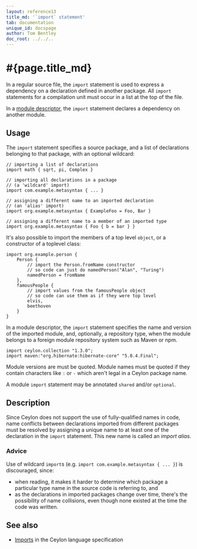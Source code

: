 ```yaml
---
layout: reference13
title_md: '`import` statement'
tab: documentation
unique_id: docspage
author: Tom Bentley
doc_root: ../../..
---
```


# #{page.title_md}

In a regular source file, the `import` statement is used to express a 
dependency on a declaration defined in another package. All `import` 
statements for a compilation unit must occur in a list at the top of 
the file.

In a [module descriptor](../../structure/module#descriptor), the
`import` statement declares a dependency on another module.

## Usage 

The `import` statement specifies a source package, and a list of
declarations belonging to that package, with an optional wildcard:

<!-- check:none -->
<!-- try: -->
    // importing a list of declarations
    import math { sqrt, pi, Complex }
    
    // importing all declarations in a package
    // (a 'wildcard' import)
    import com.example.metasyntax { ... }
    
    // assigning a different name to an imported declaration
    // (an 'alias' import)
    import org.example.metasyntax { ExampleFoo = Foo, Bar }

    // assigning a different name to a member of an imported type
    import org.example.metasyntax { Foo { b = bar } }

It's also possible to import the members of a top level `object`, or a 
constructor of a toplevel class:

<!-- check:none -->
<!-- try: -->
    import org.example.person {
        Person { 
            // import the Person.fromName constructor
            // so code can just do namedPerson("Alan", "Turing")
            namedPerson = fromName 
        },
        famousPeople {
            // import values from the famousPeople object
            // so code can use them as if they were top level
            elvis,
            beethoven
        }
    }

In a module descriptor, the `import` statement specifies the name
and version of the imported module, and, optionally, a repository
type, when the module belongs to a foreign module repository system 
such as Maven or npm.

<!-- check:none -->
<!-- try: -->
    import ceylon.collection "1.3.0";
    import maven:"org.hibernate:hibernate-core" "5.0.4.Final";

Module versions are must be quoted. Module names must be quoted if
they contain characters like `:` or `-` which aren't legal in a
Ceylon package name.

A module `import` statement may be annotated `shared` and/or `optional`.

## Description

Since Ceylon does not support the use of fully-qualified names in code,
name conflicts between declarations imported from different packages 
must be resolved by assigning a unique name to at least one of the 
declaration in the `import` statement. This new name is called an
_import alias_.

### Advice

Use of wildcard `import`s (e.g. `import com.example.metasyntax { ... }`) 
is discouraged, since:

* when reading, it makes it harder to determine which package a particular 
  type name in the source code is referring to, and
* as the declarations in imported packages change over time, there's the 
  possibility of name collisions, even though none existed at the time 
  the code was written.

## See also

* [Imports](#{site.urls.spec_current}#imports) in the Ceylon language 
  specification
